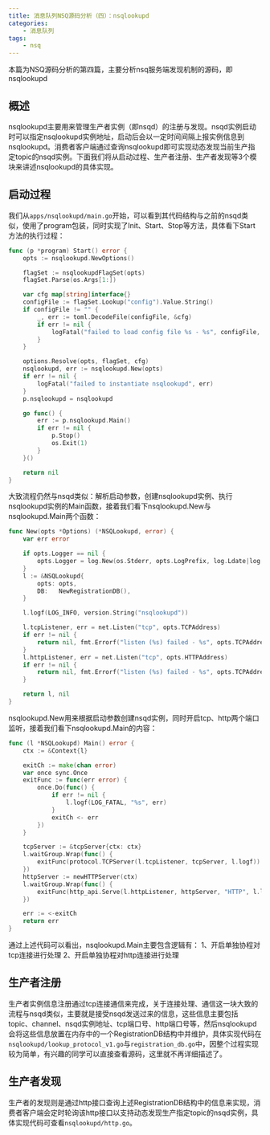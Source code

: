 ```yaml
---
title: 消息队列NSQ源码分析（四）：nsqlookupd
categories:
    - 消息队列
tags:
    - nsq
---
```

本篇为NSQ源码分析的第四篇，主要分析nsq服务端发现机制的源码，即nsqlookupd

<!-- more -->

## 概述

nsqlookupd主要用来管理生产者实例（即nsqd）的注册与发现。nsqd实例启动时可以指定nsqlookupd实例地址，启动后会以一定时间间隔上报实例信息到nsqlookupd。消费者客户端通过查询nsqlookupd即可实现动态发现当前生产指定topic的nsqd实例。下面我们将从启动过程、生产者注册、生产者发现等3个模块来讲述nsqlookupd的具体实现。

## 启动过程

我们从`apps/nsqlookupd/main.go`开始，可以看到其代码结构与之前的nsqd类似，使用了program包装，同时实现了Init、Start、Stop等方法，具体看下Start方法的执行过程：
```go
func (p *program) Start() error {
	opts := nsqlookupd.NewOptions()

	flagSet := nsqlookupdFlagSet(opts)
	flagSet.Parse(os.Args[1:])

	var cfg map[string]interface{}
	configFile := flagSet.Lookup("config").Value.String()
	if configFile != "" {
		_, err := toml.DecodeFile(configFile, &cfg)
		if err != nil {
			logFatal("failed to load config file %s - %s", configFile, err)
		}
	}

	options.Resolve(opts, flagSet, cfg)
	nsqlookupd, err := nsqlookupd.New(opts)
	if err != nil {
		logFatal("failed to instantiate nsqlookupd", err)
	}
	p.nsqlookupd = nsqlookupd

	go func() {
		err := p.nsqlookupd.Main()
		if err != nil {
			p.Stop()
			os.Exit(1)
		}
	}()

	return nil
}
```
大致流程仍然与nsqd类似：解析启动参数，创建nsqlookupd实例、执行nsqlookupd实例的Main函数，接着我们看下nsqlookupd.New与nsqlookupd.Main两个函数：
```go
func New(opts *Options) (*NSQLookupd, error) {
	var err error

	if opts.Logger == nil {
		opts.Logger = log.New(os.Stderr, opts.LogPrefix, log.Ldate|log.Ltime|log.Lmicroseconds)
	}
	l := &NSQLookupd{
		opts: opts,
		DB:   NewRegistrationDB(),
	}

	l.logf(LOG_INFO, version.String("nsqlookupd"))

	l.tcpListener, err = net.Listen("tcp", opts.TCPAddress)
	if err != nil {
		return nil, fmt.Errorf("listen (%s) failed - %s", opts.TCPAddress, err)
	}
	l.httpListener, err = net.Listen("tcp", opts.HTTPAddress)
	if err != nil {
		return nil, fmt.Errorf("listen (%s) failed - %s", opts.TCPAddress, err)
	}

	return l, nil
}
```
nsqlookupd.New用来根据启动参数创建nsqd实例，同时开启tcp、http两个端口监听，接着我们看下nsqlookupd.Main的内容：
```go
func (l *NSQLookupd) Main() error {
	ctx := &Context{l}

	exitCh := make(chan error)
	var once sync.Once
	exitFunc := func(err error) {
		once.Do(func() {
			if err != nil {
				l.logf(LOG_FATAL, "%s", err)
			}
			exitCh <- err
		})
	}

	tcpServer := &tcpServer{ctx: ctx}
	l.waitGroup.Wrap(func() {
		exitFunc(protocol.TCPServer(l.tcpListener, tcpServer, l.logf))
	})
	httpServer := newHTTPServer(ctx)
	l.waitGroup.Wrap(func() {
		exitFunc(http_api.Serve(l.httpListener, httpServer, "HTTP", l.logf))
	})

	err := <-exitCh
	return err
}
```
通过上述代码可以看出，nsqlookupd.Main主要包含逻辑有：
1、开启单独协程对tcp连接进行处理
2、开启单独协程对http连接进行处理

## 生产者注册

生产者实例信息注册通过tcp连接通信来完成，关于连接处理、通信这一块大致的流程与nsqd类似，主要就是接受nsqd发送过来的信息，这些信息主要包括topic、channel、nsqd实例地址、tcp端口号、http端口号等，然后nsqlookupd会将这些信息放置在内存中的一个RegistrationDB结构中并维护，具体实现代码在`nsqlookupd/lookup_protocol_v1.go`与`registration_db.go`中，因整个过程实现较为简单，有兴趣的同学可以直接查看源码，这里就不再详细描述了。

## 生产者发现

生产者的发现则是通过http接口查询上述RegistrationDB结构中的信息来实现，消费者客户端会定时轮询该http接口以支持动态发现生产指定topic的nsqd实例，具体实现代码可查看`nsqlookupd/http.go`。